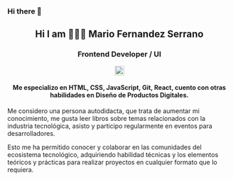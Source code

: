 ### Hi there 👋

<h2 align="center"> Hi I am 🧑🏾‍💻 Mario Fernandez Serrano</h2>
<h3 align="center">Frontend Developer / UI</h3>

<p align="center">
  <a href="https://twitter.com/mariuscaribe">
  <img align="center" alt="Mario Fernandez | Twitter" width="21px" src="https://raw.githubusercontent.com/anuraghazra/anuraghazra/master/assets/twitter.svg" />
</a>
</p>

#### <p align="center"> Me especializo en HTML, CSS, JavaScript, Git, React, cuento con otras habilidades en Diseño de Productos Digitales. </p>


Me considero una persona autodidacta, que trata de aumentar mi conocimiento, me gusta leer libros sobre temas relacionados con la industria tecnológica, asisto y participo regularmente en eventos para desarrolladores.

Esto me ha permitido conocer y colaborar en las comunidades del ecosistema tecnológico,
adquiriendo habilidad técnicas y los elementos teóricos y prácticas para realizar proyectos en cualquier formato que lo requiera.

<!--
**mariuscaribe/mariuscaribe** is a ✨ _special_ ✨ repository because its `README.md` (this file) appears on your GitHub profile.

Here are some ideas to get you started:

- 🔭 I’m currently working on ...
- 🌱 I’m currently learning ...
- 👯 I’m looking to collaborate on ...
- 🤔 I’m looking for help with ...
- 💬 Ask me about ...
- 📫 How to reach me: ...
- 😄 Pronouns: ...
- ⚡ Fun fact: ...
-->
